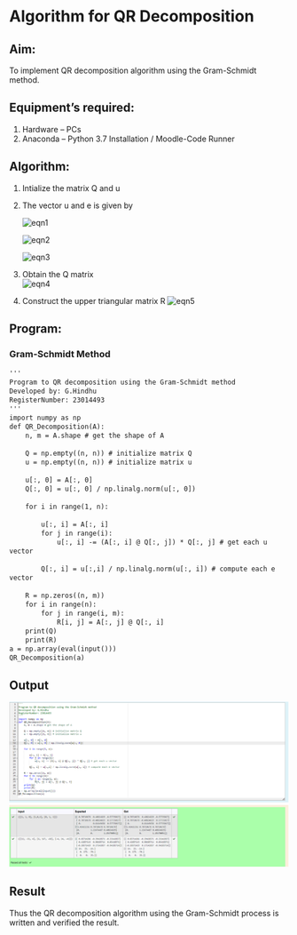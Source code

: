 # Algorithm for QR Decomposition
## Aim:
To implement QR decomposition algorithm using the Gram-Schmidt method.
## Equipment’s required:
1.	Hardware – PCs
2.	Anaconda – Python 3.7 Installation / Moodle-Code Runner
## Algorithm:
1.	Intialize the matrix Q and u
2.	The vector u and e is given by

    ![eqn1](./ex4.jpg)

    ![eqn2](./ex6.jpg)

    ![eqn3](./ex3.jpg)

3.	Obtain the Q matrix   
    ![eqn4](./ex1.jpg)
4.	Construct the upper triangular matrix R
    ![eqn5](./ex2.jpg)


## Program:
### Gram-Schmidt Method
```
'''
Program to QR decomposition using the Gram-Schmidt method
Developed by: G.Hindhu
RegisterNumber: 23014493
'''
import numpy as np
def QR_Decomposition(A):
    n, m = A.shape # get the shape of A
    
    Q = np.empty((n, n)) # initialize matrix Q
    u = np.empty((n, n)) # initialize matrix u
    
    u[:, 0] = A[:, 0]
    Q[:, 0] = u[:, 0] / np.linalg.norm(u[:, 0])
    
    for i in range(1, n):
        
        u[:, i] = A[:, i]
        for j in range(i):
            u[:, i] -= (A[:, i] @ Q[:, j]) * Q[:, j] # get each u vector
            
        Q[:, i] = u[:,i] / np.linalg.norm(u[:, i]) # compute each e vector
        
    R = np.zeros((n, m))
    for i in range(n):
        for j in range(i, m):
            R[i, j] = A[:, j] @ Q[:, i]
    print(Q)
    print(R)
a = np.array(eval(input()))
QR_Decomposition(a)

```

## Output
![Alt text](<Screenshot 2023-12-30 191526.png>)












## Result
Thus the QR decomposition algorithm using the Gram-Schmidt process is written and verified the result.
